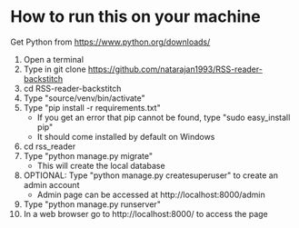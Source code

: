 # How to run this on your machine
Get Python from https://www.python.org/downloads/
1. Open a terminal
2. Type in git clone https://github.com/natarajan1993/RSS-reader-backstitch
3. cd RSS-reader-backstitch
4. Type "source/venv/bin/activate"
5. Type "pip install -r requirements.txt"
    - If you get an error that pip cannot be found, type "sudo easy_install pip"
    - It should come installed by default on Windows
6. cd rss_reader
7. Type "python manage.py migrate"
    - This will create the local database
8. OPTIONAL: Type "python manage.py createsuperuser" to create an admin account
    - Admin page can be accessed at http://localhost:8000/admin
9. Type "python manage.py runserver"
10. In a web browser go to http://localhost:8000/ to access the page
